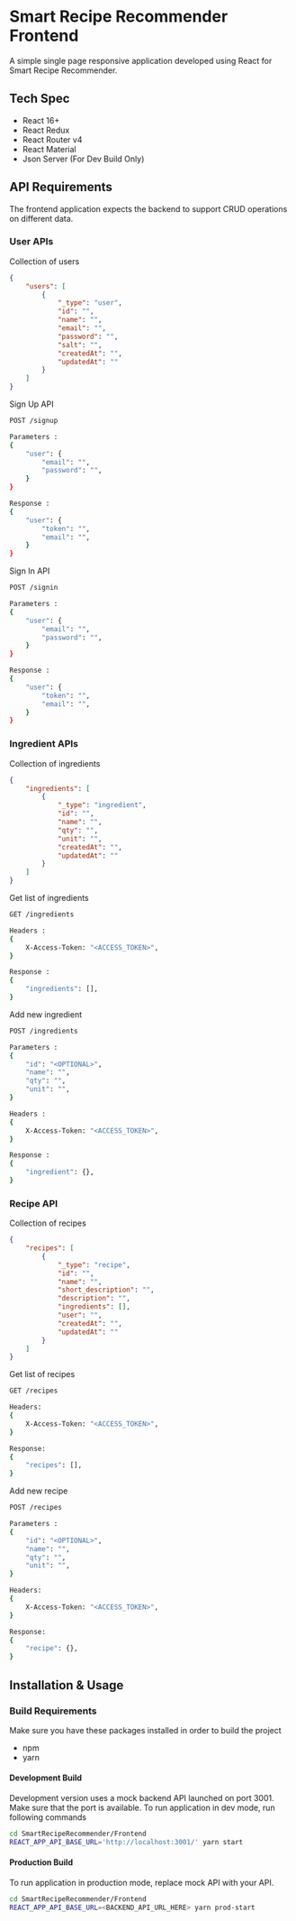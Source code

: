 # Smart Recipe Recommender Frontend

A simple single page responsive application developed using React for Smart Recipe Recommender.

## Tech Spec

* React 16+
* React Redux 
* React Router v4
* React Material
* Json Server (For Dev Build Only)

## API Requirements

The frontend application expects the backend to support CRUD operations on different data. 

### User APIs

Collection of users 

```json
{ 
    "users": [
        { 
            "_type": "user", 
            "id": "", 
            "name": "", 
            "email": "", 
            "password": "", 
            "salt": "", 
            "createdAt": "", 
            "updatedAt": "" 
        }
    ]
}
```

Sign Up API

```bash
POST /signup

Parameters : 
{
    "user": {
        "email": "",
        "password": "",
    }
}

Response :
{
    "user": {
        "token": "",
        "email": "",
    }
}
```

Sign In API

```bash
POST /signin

Parameters : 
{
    "user": {
        "email": "",
        "password": "",
    }
}

Response :
{
    "user": {
        "token": "",
        "email": "",
    }
}
```

### Ingredient APIs

Collection of ingredients

```json
{ 
    "ingredients": [
        { 
            "_type": "ingredient", 
            "id": "", 
            "name": "", 
            "qty": "", 
            "unit": "", 
            "createdAt": "", 
            "updatedAt": "" 
        }
    ]
}
```

Get list of ingredients

```bash
GET /ingredients

Headers : 
{
    X-Access-Token: "<ACCESS_TOKEN>",
}

Response : 
{
    "ingredients": [],
}
```

Add new ingredient

```bash
POST /ingredients

Parameters : 
{
    "id": "<OPTIONAL>",
    "name": "",
    "qty": "",
    "unit": "",
}

Headers : 
{
    X-Access-Token: "<ACCESS_TOKEN>",
}

Response : 
{
    "ingredient": {},
}
```

### Recipe API

Collection of recipes

```json
{ 
    "recipes": [
        { 
            "_type": "recipe", 
            "id": "", 
            "name": "", 
            "short_description": "", 
            "description": "", 
            "ingredients": [], 
            "user": "", 
            "createdAt": "", 
            "updatedAt": "" 
        }
    ]
}
```

Get list of recipes

```bash
GET /recipes

Headers: 
{
    X-Access-Token: "<ACCESS_TOKEN>",
}

Response: 
{
    "recipes": [],
}
```

Add new recipe

```bash
POST /recipes

Parameters : 
{
    "id": "<OPTIONAL>",
    "name": "",
    "qty": "",
    "unit": "",
}

Headers: 
{
    X-Access-Token: "<ACCESS_TOKEN>",
}

Response: 
{
    "recipe": {},
}
```

## Installation & Usage

### Build Requirements

Make sure you have these packages installed in order to build the project

* npm
* yarn

#### Development Build

Development version uses a mock backend API launched on port 3001. Make sure that the port is available. To run application in dev mode, run following commands

```bash
cd SmartRecipeRecommender/Frontend
REACT_APP_API_BASE_URL='http://localhost:3001/' yarn start
```

#### Production Build

To run application in production mode, replace mock API with your API. 

```bash
cd SmartRecipeRecommender/Frontend
REACT_APP_API_BASE_URL=<BACKEND_API_URL_HERE> yarn prod-start
```